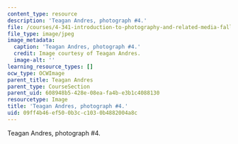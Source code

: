 ```yaml
---
content_type: resource
description: 'Teagan Andres, photograph #4.'
file: /courses/4-341-introduction-to-photography-and-related-media-fall-2007/09ff4b46ef500b3cc1030b4882004a8c_andres4.jpg
file_type: image/jpeg
image_metadata:
  caption: 'Teagan Andres, photograph #4.'
  credit: Image courtesy of Teagan Andres.
  image-alt: ''
learning_resource_types: []
ocw_type: OCWImage
parent_title: Teagan Andres
parent_type: CourseSection
parent_uid: 608948b5-428e-08ea-fa4b-e3b1c4088130
resourcetype: Image
title: 'Teagan Andres, photograph #4.'
uid: 09ff4b46-ef50-0b3c-c103-0b4882004a8c
---
```

Teagan Andres, photograph #4.

